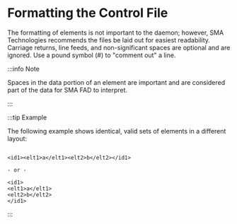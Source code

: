 # Formatting the Control File

The formatting of elements is not important to the daemon; however, SMA Technologies recommends the files be laid out for easiest readability. Carriage returns, line feeds, and non-significant spaces are optional and are ignored. Use a pound symbol (#) to "comment out" a line.

:::info Note 

Spaces in the data portion of an element are important and are considered part of the data for SMA FAD to interpret.
 
:::

:::tip Example 

The following example shows identical, valid sets of elements in a different layout:

```

<id1><elt1>a</elt1><elt2>b</elt2></id1>

- or -

<id1>
<elt1>a</elt1>
<elt2>b</elt2>
</id1>

```

:::